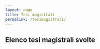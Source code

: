 ```yaml
---
layout: page
title: Tesi magistrali
permalink: /tesimagistrali/
---
```


## Elenco tesi magistrali svolte 
